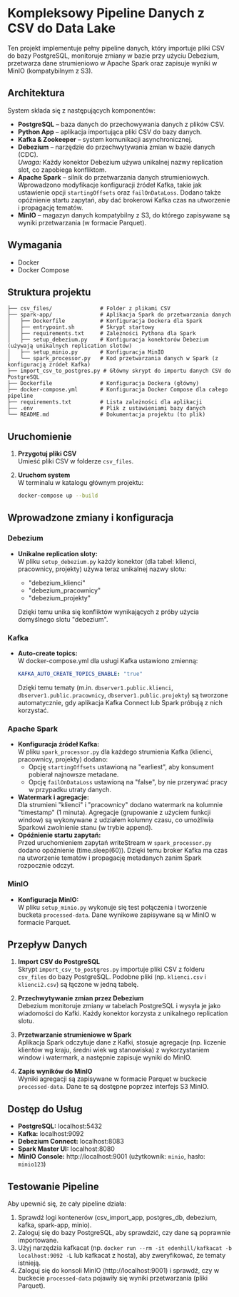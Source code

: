 # Kompleksowy Pipeline Danych z CSV do Data Lake

Ten projekt implementuje pełny pipeline danych, który importuje pliki CSV do bazy PostgreSQL, monitoruje zmiany w bazie przy użyciu Debezium, przetwarza dane strumieniowo w Apache Spark oraz zapisuje wyniki w MinIO (kompatybilnym z S3).

## Architektura

System składa się z następujących komponentów:
- **PostgreSQL** – baza danych do przechowywania danych z plików CSV.
- **Python App** – aplikacja importująca pliki CSV do bazy danych.
- **Kafka & Zookeeper** – system komunikacji asynchronicznej.
- **Debezium** – narzędzie do przechwytywania zmian w bazie danych (CDC).  
  *Uwaga:* Każdy konektor Debezium używa unikalnej nazwy replication slot, co zapobiega konfliktom.
- **Apache Spark** – silnik do przetwarzania danych strumieniowych.  
  Wprowadzono modyfikacje konfiguracji źródeł Kafka, takie jak ustawienie opcji `startingOffsets` oraz `failOnDataLoss`. Dodano także opóźnienie startu zapytań, aby dać brokerowi Kafka czas na utworzenie i propagację tematów.
- **MinIO** – magazyn danych kompatybilny z S3, do którego zapisywane są wyniki przetwarzania (w formacie Parquet).

## Wymagania
- Docker
- Docker Compose

## Struktura projektu

```
├── csv_files/               # Folder z plikami CSV
├── spark-app/               # Aplikacja Spark do przetwarzania danych
│   ├── Dockerfile           # Konfiguracja Dockera dla Spark
│   ├── entrypoint.sh        # Skrypt startowy
│   ├── requirements.txt     # Zależności Pythona dla Spark
│   ├── setup_debezium.py    # Konfiguracja konektorów Debezium (używają unikalnych replication slotów)
│   ├── setup_minio.py       # Konfiguracja MinIO
│   └── spark_processor.py   # Kod przetwarzania danych w Spark (z konfiguracją źródeł Kafka)
├── import_csv_to_postgres.py # Główny skrypt do importu danych CSV do PostgreSQL
├── Dockerfile               # Konfiguracja Dockera (główny)
├── docker-compose.yml       # Konfiguracja Docker Compose dla całego pipeline
├── requirements.txt         # Lista zależności dla aplikacji
├── .env                     # Plik z ustawieniami bazy danych
└── README.md                # Dokumentacja projektu (to plik)
```

## Uruchomienie

1. **Przygotuj pliki CSV**  
   Umieść pliki CSV w folderze `csv_files`.

2. **Uruchom system**  
   W terminalu w katalogu głównym projektu:
   ```bash
   docker-compose up --build
   ```

## Wprowadzone zmiany i konfiguracja

### Debezium
- **Unikalne replication sloty:**  
  W pliku `setup_debezium.py` każdy konektor (dla tabel: klienci, pracownicy, projekty) używa teraz unikalnej nazwy slotu:
  - "debezium_klienci"
  - "debezium_pracownicy"
  - "debezium_projekty"
  
  Dzięki temu unika się konfliktów wynikających z próby użycia domyślnego slotu "debezium".

### Kafka
- **Auto-create topics:**  
  W docker-compose.yml dla usługi Kafka ustawiono zmienną:
  ```yaml
  KAFKA_AUTO_CREATE_TOPICS_ENABLE: "true"
  ```
  Dzięki temu tematy (m.in. `dbserver1.public.klienci`, `dbserver1.public.pracownicy`, `dbserver1.public.projekty`) są tworzone automatycznie, gdy aplikacja Kafka Connect lub Spark próbują z nich korzystać.

### Apache Spark
- **Konfiguracja źródeł Kafka:**  
  W pliku `spark_processor.py` dla każdego strumienia Kafka (klienci, pracownicy, projekty) dodano:
  - Opcję `startingOffsets` ustawioną na "earliest", aby konsument pobierał najnowsze metadane.
  - Opcję `failOnDataLoss` ustawioną na "false", by nie przerywać pracy w przypadku utraty danych.
- **Watermark i agregacje:**  
  Dla strumieni "klienci" i "pracownicy" dodano watermark na kolumnie "timestamp" (1 minuta). Agregacje (grupowanie z użyciem funkcji window) są wykonywane z udziałem kolumny czasu, co umożliwia Sparkowi zwolnienie stanu (w trybie append).
- **Opóźnienie startu zapytań:**  
  Przed uruchomieniem zapytań writeStream w `spark_processor.py` dodano opóźnienie (time.sleep(60)). Dzięki temu broker Kafka ma czas na utworzenie tematów i propagację metadanych zanim Spark rozpocznie odczyt.

### MinIO
- **Konfiguracja MinIO:**  
  W pliku `setup_minio.py` wykonuje się test połączenia i tworzenie bucketa `processed-data`. Dane wynikowe zapisywane są w MinIO w formacie Parquet.

## Przepływ Danych

1. **Import CSV do PostgreSQL**  
   Skrypt `import_csv_to_postgres.py` importuje pliki CSV z folderu `csv_files` do bazy PostgreSQL. Podobne pliki (np. `klienci.csv` i `klienci2.csv`) są łączone w jedną tabelę.

2. **Przechwytywanie zmian przez Debezium**  
   Debezium monitoruje zmiany w tabelach PostgreSQL i wysyła je jako wiadomości do Kafki. Każdy konektor korzysta z unikalnego replication slotu.

3. **Przetwarzanie strumieniowe w Spark**  
   Aplikacja Spark odczytuje dane z Kafki, stosuje agregacje (np. liczenie klientów wg kraju, średni wiek wg stanowiska) z wykorzystaniem window i watermark, a następnie zapisuje wyniki do MinIO.

4. **Zapis wyników do MinIO**  
   Wyniki agregacji są zapisywane w formacie Parquet w buckecie `processed-data`. Dane te są dostępne poprzez interfejs S3 MinIO.

## Dostęp do Usług

- **PostgreSQL:** localhost:5432  
- **Kafka:** localhost:9092  
- **Debezium Connect:** localhost:8083  
- **Spark Master UI:** localhost:8080  
- **MinIO Console:** http://localhost:9001 (użytkownik: `minio`, hasło: `minio123`)

## Testowanie Pipeline

Aby upewnić się, że cały pipeline działa:
1. Sprawdź logi kontenerów (csv_import_app, postgres_db, debezium, kafka, spark-app, minio).
2. Zaloguj się do bazy PostgreSQL, aby sprawdzić, czy dane są poprawnie importowane.
3. Użyj narzędzia kafkacat (np. `docker run --rm -it edenhill/kafkacat -b localhost:9092 -L` lub kafkacat z hosta), aby zweryfikować, że tematy istnieją.
4. Zaloguj się do konsoli MinIO (http://localhost:9001) i sprawdź, czy w buckecie `processed-data` pojawiły się wyniki przetwarzania (pliki Parquet).